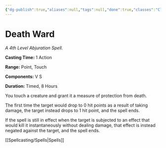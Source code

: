 ```yaml
---
{"dg-publish":true,"aliases":null,"tags":null,"done":true,"classes":"Cleric, Paladin,","spellLevel":4,"school":"Abjuration","source":"PHB","permalink":"/spells/death-ward/","dgHomeLink":false,"dgPassFrontmatter":true}
---
```


# Death Ward
*A 4th Level Abjuration Spell.*

**Casting Time:** 1 Action

**Range:** Point, Touch

**Components:** V S 

**Duration:** Timed, 8 Hours

You touch a creature and grant it a measure of protection from death.



The first time the target would drop to 0 hit points as a result of taking damage, the target instead drops to 1 hit point, and the spell ends.



If the spell is still in effect when the target is subjected to an effect that would kill it instantaneously without dealing damage, that effect is instead negated against the target, and the spell ends.

[[Spellcasting/Spells|Spells]]